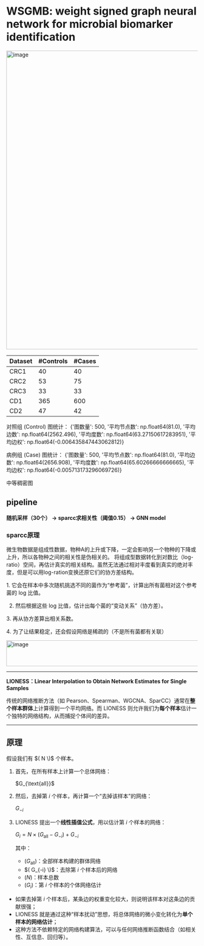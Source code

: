 # WSGMB: weight signed graph neural network for microbial biomarker identification

<img width="1173" height="786" alt="image" src="https://github.com/user-attachments/assets/23a0a69f-386e-4486-af34-560ad56055c6" /> 

| Dataset | #Controls | #Cases |
|---------|---------|---------|
| CRC1   | 40   | 40   |
| CRC2   | 53   | 75   |
| CRC3   | 33   | 33   |
| CD1   | 365   | 600   |
| CD2   | 47   | 42   | 

对照组 (Control) 图统计： {'图数量': 500, '平均节点数': np.float64(81.0), '平均边数': np.float64(2562.496), '平均度数': np.float64(63.27150617283951), '平均边权': np.float64(-0.006435847443062812)} 

病例组 (Case) 图统计： {'图数量': 500, '平均节点数': np.float64(81.0), '平均边数': np.float64(2656.908), '平均度数': np.float64(65.60266666666665), '平均边权': np.float64(-0.005713173296069726)} 

中等稠密图 

## pipeline 

**随机采样（30个） -> sparcc求相关性（阈值0.15） -> GNN model** 
### sparcc原理 
微生物数据是组成性数据，物种A的上升或下降，一定会影响另一个物种的下降或上升，所以各物种之间的相关性是伪相关的。 
将组成型数据转化到对数比（log-ratio）空间，再估计真实的相关结构。虽然无法通过相对丰度看到真实的绝对丰度，但是可以用log-ration变换还原它们的协方差结构。 

1️. 它会在样本中多次随机挑选不同的菌作为“参考菌”，计算出所有菌相对这个参考菌的 log 比值。

2. 然后根据这些 log 比值，估计出每个菌的“变动关系”（协方差）。

3️. 再从协方差算出相关系数。  

4️. 为了让结果稳定，还会假设网络是稀疏的（不是所有菌都有关联）

<img width="1003" height="68" alt="image" src="https://github.com/user-attachments/assets/e9c72ff9-dba8-4313-9410-6fcc5d364e02" /> 

---
**LIONESS：Linear Interpolation to Obtain Network Estimates for Single Samples**

传统的网络推断方法（如 Pearson、Spearman、WGCNA、SparCC）通常在**整个样本群体**上计算得到一个平均网络。而 LIONESS 则允许我们为**每个样本**估计一个独特的网络结构，从而捕捉个体间的差异。

---

## 原理

假设我们有 $( N \)$ 个样本。

1. 首先，在所有样本上计算一个总体网络：

   $G_{\text{all}}\$

2. 然后，去掉第 $i$ 个样本，再计算一个“去掉该样本”的网络：

   $G_{-i}$
4. LIONESS 提出一个**线性插值公式**，用以估计第 $i$ 个样本的网络：

   $G_i = N \times (G_{\text{all}} - G_{-i}) + G_{-i}$

   其中：
   - $(G_{\text{all}})$：全部样本构建的群体网络  
   - $( G_{-i} \)$：去除第 $i$ 个样本后的网络  
   - $(N)$：样本总数  
   - $(G_i)$：第 $i$ 个样本的个体网络估计

- 如果去掉第 $i$ 个样本后，某条边的权重变化较大，则说明该样本对这条边的贡献很强；
- LIONESS 就是通过这种“样本扰动”思想，将总体网络的微小变化转化为**单个样本的网络估计**；
- 这种方法不依赖特定的网络构建算法，可以与任何网络推断函数结合（如相关性、互信息、回归等）。



